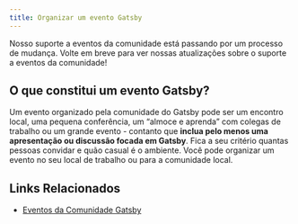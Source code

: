 ```yaml
---
title: Organizar um evento Gatsby
---
```


Nosso suporte a eventos da comunidade está passando por um processo de mudança. Volte em breve para ver nossas atualizações sobre o suporte a eventos da comunidade!

## O que constitui um evento Gatsby?

Um evento organizado pela comunidade do Gatsby pode ser um encontro local, uma pequena conferência, um “almoce e aprenda” com colegas de trabalho ou um grande evento - contanto que **inclua pelo menos uma apresentação ou discussão focada em Gatsby**. Fica a seu critério quantas pessoas convidar e quão casual é o ambiente. Você pode organizar um evento no seu local de trabalho ou para a comunidade local.

## Links Relacionados

- [Eventos da Comunidade Gatsby](/contributing/events)
